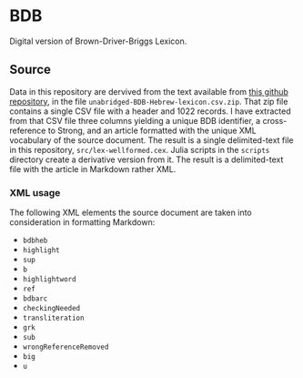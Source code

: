 # BDB

Digital version of Brown-Driver-Briggs Lexicon.


## Source

Data in this repository are dervived from the text available from [this github repository](https://github.com/eliranwong/unabridged-BDB-Hebrew-lexicon/tree/master), in the file `unabridged-BDB-Hebrew-lexicon.csv.zip`.  That zip file contains a single CSV file with a header and 1022 records.  I have extracted from that CSV file three columns yielding a unique BDB identifier, a cross-reference to Strong, and an article formatted with the unique XML vocabulary of the source document.  The result is a single delimited-text file in this repository, `src/lex-wellformed.cex`.  Julia scripts in the `scripts` directory create a derivative version  from it.  The result is a delimited-text file with the article in Markdown rather XML.


### XML usage

The following XML elements the source document are taken into consideration in formatting Markdown:


- `bdbheb`
- `highlight`
- `sup`
- `b`
- `highlightword`
- `ref`
- `bdbarc`
- `checkingNeeded`
- `transliteration`
- `grk`
- `sub`
- `wrongReferenceRemoved`
- `big`
- `u`